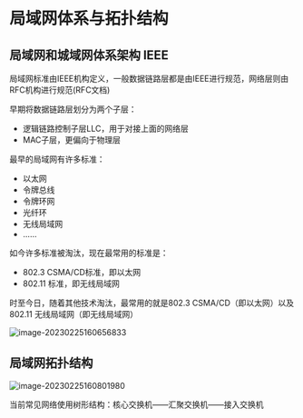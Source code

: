 # 局域网体系与拓扑结构

## 局域网和城域网体系架构 IEEE

局域网标准由IEEE机构定义，一般数据链路层都是由IEEE进行规范，网络层则由RFC机构进行规范(RFC文档)

早期将数据链路层划分为两个子层：

- 逻辑链路控制子层LLC，用于对接上面的网络层
- MAC子层，更偏向于物理层

最早的局域网有许多标准：

- 以太网
- 令牌总线
- 令牌环网
- 光纤环
- 无线局域网
- ……

如今许多标准被淘汰，现在最常用的标准是：

- 802.3 CSMA/CD标准，即以太网
- 802.11 标准，即无线局域网

时至今日，随着其他技术淘汰，最常用的就是802.3 CSMA/CD（即以太网）以及802.11 无线局域网（即无线局域网）

![image-20230225160656833](https://img.yatjay.top/md/image-20230225160656833.png)

## 局域网拓扑结构

![image-20230225160801980](https://img.yatjay.top/md/image-20230225160801980.png)

当前常见网络使用树形结构：核心交换机——汇聚交换机——接入交换机
